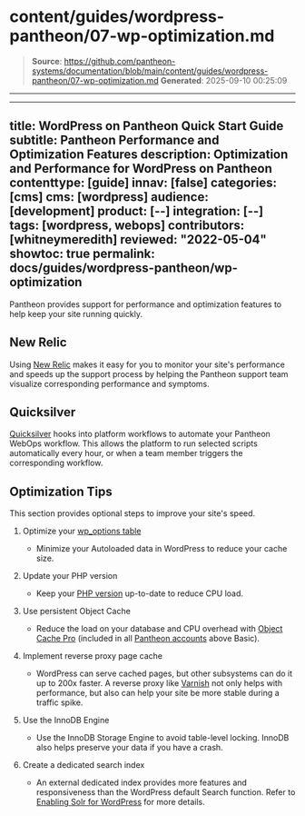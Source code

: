 # content/guides/wordpress-pantheon/07-wp-optimization.md

> **Source**: https://github.com/pantheon-systems/documentation/blob/main/content/guides/wordpress-pantheon/07-wp-optimization.md
> **Generated**: 2025-09-10 00:25:09

---

---
title: WordPress on Pantheon Quick Start Guide
subtitle: Pantheon Performance and Optimization Features
description: Optimization and Performance for WordPress on Pantheon
contenttype: [guide]
innav: [false]
categories: [cms]
cms: [wordpress]
audience: [development]
product: [--]
integration: [--]
tags: [wordpress, webops]
contributors: [whitneymeredith]
reviewed: "2022-05-04"
showtoc: true
permalink: docs/guides/wordpress-pantheon/wp-optimization
---

Pantheon provides support for performance and optimization features to help keep your site running quickly.

## New Relic

Using [New Relic](/guides/new-relic) makes it easy for you to monitor your site's performance and speeds up the support process by helping the Pantheon support team visualize corresponding performance and symptoms.

## Quicksilver

[Quicksilver](/guides/quicksilver) hooks into platform workflows to automate your Pantheon WebOps workflow. This allows the platform to run selected scripts automatically every hour, or when a team member triggers the corresponding workflow.

## Optimization Tips

This section provides optional steps to improve your site's speed.

1. Optimize your [wp_options table](/optimize-wp-options-table-autoloaded-data)

    - Minimize your Autoloaded data in WordPress to reduce your cache size.

1. Update your PHP version

    - Keep your [PHP version](/guides/php/php-versions#all-php-versions) up-to-date to reduce CPU load.

1. Use persistent Object Cache

    - Reduce the load on your database and CPU overhead with [Object Cache Pro](/object-cache/wordpress) (included in all [Pantheon accounts](/guides/account-mgmt/plans/faq#plan-resources) above Basic).

1. Implement reverse proxy page cache

    - WordPress can serve cached pages, but other subsystems can do it up to 200x faster. A reverse proxy like [Varnish](/cache-control) not only helps with performance, but also can help your site be more stable during a traffic spike.

1. Use the InnoDB Engine

    - Use the InnoDB Storage Engine to avoid table-level locking. InnoDB also helps preserve your data if you have a crash.

1. Create a dedicated search index

    - An external dedicated index provides more features and responsiveness than the WordPress default Search function. Refer to [Enabling Solr for WordPress](/guides/wordpress-developer/wordpress-solr) for more details.
